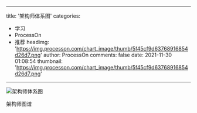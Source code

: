 
---
title: '架构师体系图'
categories: 
 - 学习
 - ProcessOn
 - 推荐
headimg: 'https://img.processon.com/chart_image/thumb/5f45cf9d63768916854d26d7.png'
author: ProcessOn
comments: false
date: 2021-11-30 01:08:54
thumbnail: 'https://img.processon.com/chart_image/thumb/5f45cf9d63768916854d26d7.png'
---

<div>   
<img class="thumb" alt="架构师体系图" src="https://img.processon.com/chart_image/thumb/5f45cf9d63768916854d26d7.png" referrerpolicy="no-referrer">
<p>架构师图谱</p>  
</div>
            